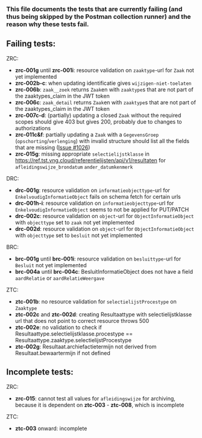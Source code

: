 ### This file documents the tests that are currently failing (and thus being skipped by the Postman collection runner) and the reason why these tests fail.

## Failing tests:

ZRC:
- **zrc-001g** until **zrc-001i**: resource validation on `zaaktype`-url for `Zaak` not yet implemented
- **zrc-002b-c**: when updating identificatie gives `wijzigen-niet-toelaten` 
- **zrc-006b**: `zaak__zoek` returns `Zaak`en with `zaaktype`s that are not part of the zaaktypes_claim in the JWT token  
- **zrc-006c**: `zaak_detail` returns `Zaak`en with `zaaktype`s that are not part of the zaaktypes_claim in the JWT token
- **zrc-007c-d**: (partially) updating a closed `Zaak` without the required scopes should give 403 but gives 200, probably due to changes to authorizations
- **zrc-011c&f**: partially updating a `Zaak` with a `GegevensGroep` (`opschorting`/`verlenging`) with invalid structure should list all the fields that are missing ([Issue #1026](https://github.com/VNG-Realisatie/gemma-zaken/issues/1026))
- **zrc-015g**: missing appropriate `selectielijstklasse` in https://ref.tst.vng.cloud/referentielijsten/api/v1/resultaten for `afleidingswijze_brondatum` `ander_datumkenmerk`

DRC:
- **drc-001g**: resource validation on `informatieobjecttype`-url for `EnkelvoudigInformatieObject` fails on schema fetch for certain urls
- **drc-001h-i**: resource validation on `informatieobjecttype`-url for `EnkelvoudigInformatieObject` seems to not be applied for PUT/PATCH
- **drc-002c**: resource validation on `object`-url for `ObjectInformatieObject` with `objecttype` set to `zaak` not yet implemented
- **drc-002d**: resource validation on `object`-url for `ObjectInformatieObject` with `objecttype` set to `besluit` not yet implemented

BRC:
- **brc-001g** until **brc-001i**: resource validation on `besluittype`-url for `Besluit` not yet implemented
- **brc-004a** until **brc-004c**: BesluitInformatieObject does not have a field `aardRelatie` or `aardRelatieWeergave`

ZTC:
- **ztc-001b**: no resource validation for `selectielijstProcestype` on `Zaaktype`
- **ztc-002c** and **ztc-002d**: creating Resultaattype with selectielijstklasse url that does not point to correct resource throws 500
- **ztc-002e**: no validation to check if Resultaattype.selectielijstklasse.procestype == Resultaattype.zaaktype.selectielijstProcestype
- **ztc-002g**: Resultaat.archiefactietermijn not derived from Resultaat.bewaartermijn if not defined

## Incomplete tests:

ZRC:
- **zrc-015**: cannot test all values for `afleidingswijze` for archiving, because it is dependent on **ztc-003** - **ztc-008**, which is incomplete

ZTC:
- **ztc-003** onward: incomplete
